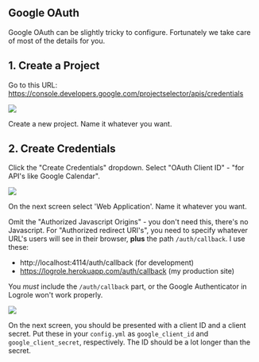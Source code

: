 ## Google OAuth

Google OAuth can be slightly tricky to configure. Fortunately we take care of
most of the details for you.

## 1. Create a Project

Go to this URL: https://console.developers.google.com/projectselector/apis/credentials

<img src="https://kev.inburke.com/blog/images/logrole-google-credentials.png" />

Create a new project. Name it whatever you want.

## 2. Create Credentials

Click the "Create Credentials" dropdown. Select "OAuth Client ID" - "for API's
like Google Calendar".

<img src="https://kev.inburke.com/blog/images/logrole-create-creds-screen.png" />

On the next screen select 'Web Application'. Name it whatever you want.

Omit the "Authorized Javascript Origins" - you don't need this, there's no
Javascript. For "Authorized redirect URI's", you need to specify whatever URL's
users will see in their browser, **plus** the path `/auth/callback`. I use
these:

- http://localhost:4114/auth/callback               (for development)
- https://logrole.herokuapp.com/auth/callback       (my production site)

You *must* include the `/auth/callback` part, or the Google Authenticator in
Logrole won't work properly.

<img src="https://kev.inburke.com/blog/images/logrole-create-callback-url.png" />

On the next screen, you should be presented with a client ID and a
client secret. Put these in your `config.yml` as `google_client_id` and
`google_client_secret`, respectively. The ID should be a lot longer than the
secret.
